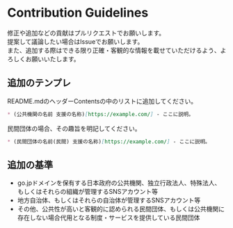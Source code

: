 # Contribution Guidelines
修正や追加などの貢献はプルリクエストでお願いします。  
提案して議論したい場合はIssueでお願いします。  
また、追加する際はできる限り正確・客観的な情報を載せていただけるよう、よろしくお願いいたします。
## 追加のテンプレ
README.mdのヘッダーContentsの中のリストに追加してください。
```markdown
* (公共機関の名前 支援の名称)[https://example.com/] - ここに説明。
```

民間団体の場合、その趣旨を明記してください。
```markdown
* (民間団体の名前(民間) 支援の名称)[https://example.com/] - ここに説明。
```

## 追加の基準
* go.jpドメインを保有する日本政府の公共機関、独立行政法人、特殊法人、もしくはそれらの組織が管理するSNSアカウント等
* 地方自治体、もしくはそれらの自治体が管理するSNSアカウント等
* その他、公共性が高いと客観的に認められる民間団体、もしくは公共機関に存在しない場合代用となる制度・サービスを提供している民間団体

